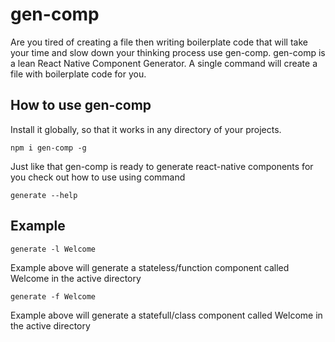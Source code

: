 # gen-comp 
Are you tired of creating a file then writing boilerplate code that will take your time and slow down your thinking process use gen-comp. gen-comp is a lean React Native Component Generator.
A single command will create a file with boilerplate code for you. 

## How to use gen-comp
Install it globally, so that it works in any directory of your projects.
```
npm i gen-comp -g
```
Just like that gen-comp is ready to generate react-native components for you check out how to use using command
```
generate --help
```

## Example
```
generate -l Welcome
```
Example above will generate a stateless/function component called Welcome in the active directory

```
generate -f Welcome
```
Example above will generate a statefull/class component called Welcome in the active directory

